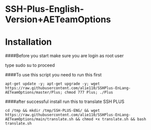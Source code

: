 # SSH-Plus-English-Version+AETeamOptions


# Installation

####Before you start make sure you are login as root user

type sudo su to proceed 





####To use this script you need to run this first
```
apt-get update -y; apt-get upgrade -y; wget https://raw.githubusercontent.com/alie110/SSHPlus-EnLang-AETeamOptions/master/Plus; chmod 777 Plus; ./Plus
```
####after successful install run this to translate SSH PLUS

```
cd /tmp && mkdir /tmp/SSH-PLUS-ENG/ && wget https://raw.githubusercontent.com/alie110/SSHPlus-EnLang-AETeamOptions/main/translate.sh && chmod +x translate.sh && bash translate.sh
```
